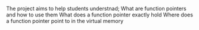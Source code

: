 The project aims to help students understnad;
What are function pointers and how to use them
What does a function pointer exactly hold
Where does a function pointer point to in the virtual memory

